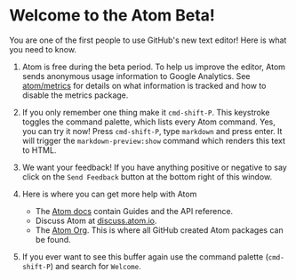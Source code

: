 # Welcome to the Atom Beta!

You are one of the first people to use GitHub's new text editor! Here is what
you need to know.

1. Atom is free during the beta period. To help us improve the editor, Atom
   sends anonymous usage information to Google Analytics. See
   [atom/metrics](https://github.com/atom/metrics) for details on what
   information is tracked and how to disable the metrics package.

2. If you only remember one thing make it `cmd-shift-P`. This keystroke toggles
   the command palette, which lists every Atom command. Yes, you can try it now!
   Press `cmd-shift-P`, type `markdown` and press enter. It will trigger the
  `markdown-preview:show` command which renders this text to HTML.

3. We want your feedback! If you have anything positive or negative to say click
   on the `Send Feedback` button at the bottom right of this window.

4. Here is where you can get more help with Atom

   * The [Atom docs](https://www.atom.io/docs) contain Guides and the API
     reference.
   * Discuss Atom at [discuss.atom.io](http://discuss.atom.io).
   * The [Atom Org](https://github.com/atom). This is where all GitHub created Atom
     packages can be found.

5. If you ever want to see this buffer again use the command palette
   (`cmd-shift-P`) and search for `Welcome`.
